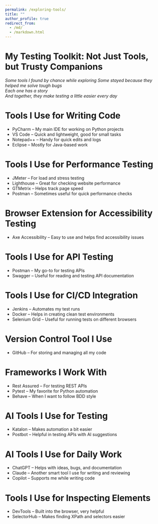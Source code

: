 ```yaml
---
permalink: /exploring-tools/
title: ""
author_profile: true
redirect_from: 
  - /md/
  - /markdown.html
---
```



# My Testing Toolkit: Not Just Tools, but Trusty Companions

*Some tools I found by chance while exploring
Some stayed because they helped me solve tough bugs  
Each one has a story  
And together, they make testing a little easier every day*

# Tools I Use for Writing Code  
- PyCharm – My main IDE for working on Python projects  
- VS Code – Quick and lightweight, good for small tasks  
- Notepad++ – Handy for quick edits and logs  
- Eclipse – Mostly for Java-based work  

# Tools I Use for Performance Testing  
- JMeter – For load and stress testing  
- Lighthouse – Great for checking website performance  
- GTMetrix – Helps track page speed  
- Postman – Sometimes useful for quick performance checks  

# Browser Extension for Accessibility Testing  
- Axe Accessibility – Easy to use and helps find accessibility issues  

# Tools I Use for API Testing  
- Postman – My go-to for testing APIs  
- Swagger – Useful for reading and testing API documentation  

# Tools I Use for CI/CD Integration  
- Jenkins – Automates my test runs  
- Docker – Helps in creating clean test environments  
- Selenium Grid – Useful for running tests on different browsers  

# Version Control Tool I Use  
- GitHub – For storing and managing all my code  

# Frameworks I Work With  
- Rest Assured – For testing REST APIs  
- Pytest – My favorite for Python automation  
- Behave – When I want to follow BDD style  

# AI Tools I Use for Testing  
- Katalon – Makes automation a bit easier  
- Postbot – Helpful in testing APIs with AI suggestions  

# AI Tools I Use for Daily Work  
- ChatGPT – Helps with ideas, bugs, and documentation  
- Claude – Another smart tool I use for writing and reviewing  
- Copilot – Supports me while writing code  

# Tools I Use for Inspecting Elements  
- DevTools – Built into the browser, very helpful  
- SelectorHub – Makes finding XPath and selectors easier  
